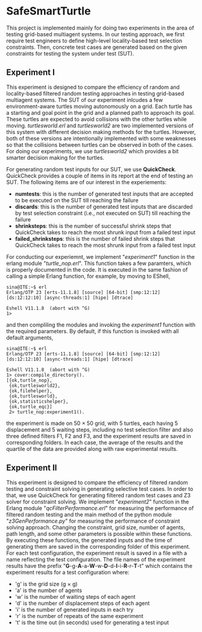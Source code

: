 
# **SafeSmartTurtle**
This project is implemented mainly for doing two experiments in the area of testing grid-based multiagent systems. In our testing approach, we first require test engineers to define high-level locality-based test selection constraints. Then, concrete test cases are generated based on the given constraints for testing the system under test (SUT).

## Experiment I
This experiment is designed to compare the efficiency of random and locality-based filtered random testing approaches in testing grid-based multiagent systems. The SUT of our experiment inlcudes a few environment-aware turtles moving autonomously on a grid. Each turtle has a starting and goal point in the grid and a planned path to approach its goal. These turtles are expected to avoid collisions with the other turtles while moving. *turtlesworld.erl* and *turtlesworld2* are two implemented versions of this system with different decision making methods for the turtles. However, both of these versions are intentionally implemented with some weaknesses so that the collisions between turtles can be observed in both of the cases. For doing our experiments, we use  *turtlesworld2* which provides a bit smarter decision making for the turtles.

For generating random test inputs for our SUT, we use **QuickCheck**. QuickCheck provides a couple of items in its report at the end of testing an SUT. The following items are of our interest in the experiements:
* **numtests**: this is the number of generated test inputs that are accepted to be executed on the SUT till reaching the failure
* **discards**: this is the number of generated test inputs that are discarded by test selection constraint (i.e., not executed on SUT) till reaching the failure
* **shrinksteps**: this is the number of successful shrink steps that QuickCheck takes to reach the most shrunk input from a failed test input
* **failed_shrinksteps**: this is the number of failed shrink steps that QuickCheck takes to reach the most shrunk input from a failed test input

For conducting our experiemnt, we implement "*experiment1*" function in the erlang module "*turtle_nop.erl*". This function takes a few paramters, which is properly documented in the code. It is executed in the same fashion of calling a simple Erlang function, for example, by moving to EShell,
```console
sina@ITE:~$ erl
Erlang/OTP 23 [erts-11.1.8] [source] [64-bit] [smp:12:12] [ds:12:12:10] [async-threads:1] [hipe] [dtrace]

Eshell V11.1.8  (abort with ^G)
1> 
```
and then compliling the modules and invoking the *experiment1* function with the required parameters. By default, if this function is invoked with all default arguments,

```console
sina@ITE:~$ erl
Erlang/OTP 23 [erts-11.1.8] [source] [64-bit] [smp:12:12] [ds:12:12:10] [async-threads:1] [hipe] [dtrace]

Eshell V11.1.8  (abort with ^G)
1> cover:compile_directory().
[{ok,turtle_nop},
 {ok,turtlesworld2},
 {ok,filehelper},
 {ok,turtlesworld},
 {ok,statisticshelper},
 {ok,turtle_eqc}]
 2> turtle_nop:experiment1().
```
the experiment is made on 50 $\times$ 50 grid, with 5 turtles, each having 5 displacement and 5 waiting steps, including no test selection filter and also three defined filters F1, F2 and F3, and the experiment results are saved in corresponding folders. In each case, the average of the results and the quartile of the data are provided along with raw experimental results.

## Experiment II
This experiment is designed to compare the efficiency of filtered random testing and constraint solving in generating selective test cases. In order to that, we use QuickCheck for generating filtered random test cases and Z3 solver for constraint solving. We implement "*experiment2*" function in the Erlang module "*qcFilterPerformance.erl*" for measuring the performance of filtered random testing and the main method of the python module "*z3GenPerformance</span>.py*" for measuring the performance of constraint solving approach. Changing the constraint, grid size, number of agents, path length, and some other parameters is possible within these functions. By executing these functions, the generated inputs and the time of generating them are saved in the corresponding folder of this experiment. For each test configuration, the experiment result is saved in a file with a name reflecting the test configuration. The file names of the experiment results have the prefix "**G**-g-**A**-a-**W**-w-**D**-d-**I**-i-**R**-r-**T**-t" which contains the experiment results for a test configuration where:
* 'g' is the grid size (g $\times$ g) 
* 'a' is the number of agents
* 'w' is the number of waiting steps of each agent
* 'd' is the number of displacement steps of each agent
* 'i' is the number of generated inputs in each try
* 'r' is the number of repeats of the same experiment
*  't' is the time out (in seconds) used for generating a test input

